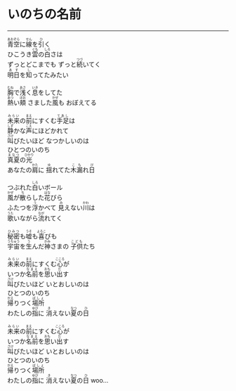 # いのちの名前
---
<lyric>
<ruby>青空<rt>あおぞら</rt></ruby>に<ruby>線<rt>せん</rt></ruby>を<ruby>引<rt>ひ</rt></ruby>く<br/>
ひこうき<ruby>雲<rt>ぐも</rt></ruby>の<ruby>白<rt>しろ</rt></ruby>さは<br/>
ずっとどこまでも ずっと<ruby>続<rt>つづ</rt></ruby>いてく<br/>
<ruby>明日<rt>あす</rt></ruby>を<ruby>知<rt>し</rt></ruby>ってたみたい<br/>
<br/>
<ruby>胸<rt>むね</rt></ruby>で<ruby>浅<rt>あさ</rt></ruby>く<ruby>息<rt>いき</rt></ruby>をしてた<br/>
<ruby>熱<rt>あつ</rt></ruby>い<ruby>頬<rt>ほお</rt></ruby> さました<ruby>風<rt>かぜ</rt></ruby>も おぼえてる<br/>
<br/>
<ruby>未来<rt>みらい</rt></ruby>の<ruby>前<rt>まえ</rt></ruby>にすくむ<ruby>手足<rt>てあし</rt></ruby>は<br/>
<ruby>静<rt>しず</rt></ruby>かな<ruby>声<rt>こえ</rt></ruby>にほどかれて<br/>
<ruby>叫<rt>さけ</rt></ruby>びたいほど なつかしいのは<br/>
ひとつのいのち<br/>
<ruby>真夏<rt>まなつ</rt></ruby>の<ruby>光<rt>ひかり</rt></ruby><br/>
あなたの<ruby>肩<rt>かた</rt></ruby>に <ruby>揺<rt>ゆ</rt></ruby>れてた<ruby>木漏<rt>こも</rt></ruby>れ<ruby>日<rt>び</rt></ruby><br/>
<br/>
つぶれた<ruby>白<rt>しろ</rt></ruby>いボール<br/>
<ruby>風<rt>かぜ</rt></ruby>が<ruby>散<rt>ち</rt></ruby>らした<ruby>花<rt>はな</rt></ruby>びら<br/>
ふたつを<ruby>浮<rt>う</rt></ruby>かべて <ruby>見<rt>み</rt></ruby>えない<ruby>川<rt>かわ</rt></ruby>は<br/>
<ruby>歌<rt>うた</rt></ruby>いながら<ruby>流<rt>なが</rt></ruby>れてく<br/>
<br/>
<ruby>秘密<rt>ひみつ</rt></ruby>も<ruby>嘘<rt>うそ</rt></ruby>も<ruby>喜<rt>よろこ</rt></ruby>びも<br/>
<ruby>宇宙<rt>うちゅう</rt></ruby>を<ruby>生<rt>う</rt></ruby>んだ<ruby>神<rt>かみ</rt></ruby>さまの <ruby>子供<rt>こども</rt></ruby>たち<br/>
<br/>
<ruby>未来<rt>みらい</rt></ruby>の<ruby>前<rt>まえ</rt></ruby>にすくむ<ruby>心<rt>こころ</rt></ruby>が<br/>
いつか<ruby>名前<rt>なまえ</rt></ruby>を<ruby>思<rt>おも</rt></ruby>い<ruby>出<rt>だ</rt></ruby>す<br/>
<ruby>叫<rt>さけ</rt></ruby>びたいほど いとおしいのは<br/>
ひとつのいのち<br/>
<ruby>帰<rt>かえ</rt></ruby>りつく<ruby>場所<rt>ばしょ</rt></ruby><br/>
わたしの<ruby>指<rt>ゆび</rt></ruby>に <ruby>消<rt>き</rt></ruby>えない<ruby>夏<rt>なつ</rt></ruby>の<ruby>日<rt>ひ</rt></ruby><br/>
<br/>
<ruby>未来<rt>みらい</rt></ruby>の<ruby>前<rt>まえ</rt></ruby>にすくむ<ruby>心<rt>こころ</rt></ruby>が<br/>
いつか<ruby>名前<rt>なまえ</rt></ruby>を<ruby>思<rt>おも</rt></ruby>い<ruby>出<rt>だ</rt></ruby>す<br/>
<ruby>叫<rt>さけ</rt></ruby>びたいほど いとおしいのは<br/>
ひとつのいのち<br/>
<ruby>帰<rt>かえ</rt></ruby>りつく<ruby>場所<rt>ばしょ</rt></ruby><br/>
わたしの<ruby>指<rt>ゆび</rt></ruby>に <ruby>消<rt>き</rt></ruby>えない<ruby>夏<rt>なつ</rt></ruby>の<ruby>日<rt>ひ</rt></ruby> woo…<br/>
</lyric>
